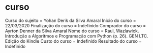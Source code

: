 # curso 
Curso do sujeito = Yohan Derik da Silva Amaral
Inicio do curso = 22/03/2020
Finalização do curso = Indefinido
Comprador do curso = Ayrton Denner da Silva Amaral
Nome do curso = Raul, Wazlawick. Introdução a Algoritmos e Programação com Python (p. 26). GEN LTC. Edição do Kindle
Custo do curso = Indefinido
Resultado do curso = Indefinido